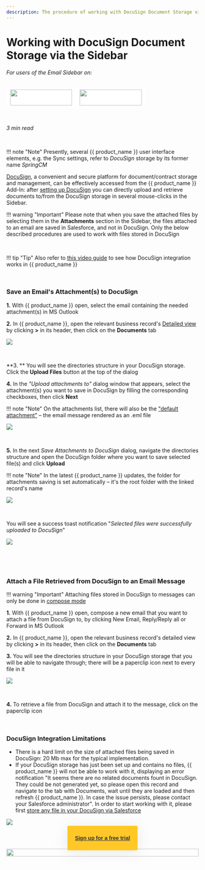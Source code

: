 ```yaml
---
description: The procedure of working with DocuSign Document Storage via the RG Email Sidebar
---
```

# Working with DocuSign Document Storage via the Sidebar  
  

<i>For users of the Email Sidebar on:</i><br><br>
<div class="container" style="display: inline-block; height: 42px; width: 162px; padding: 5px 10px; background-color: #fff;"><img src="https://revenuegrid.com/revenue-inbox/wp-content/uploads/Exchange1.svg" style="height: 100%; object-fit: contain; vertical-align: middle;"></div><div class="container" style="display: inline-block; height: 42px; width: 163px; padding: 5px 10px; background-color: #fff;"><img src="https://revenuegrid.com/revenue-inbox/wp-content/uploads/Office365.svg" style="height: 100%; object-fit: contain; vertical-align: middle;"></div>

&nbsp;

*3 min read*  

<!-- ShareThis BEGIN --> 
<div class="addthis_inline_share_toolbox"></div>
<!-- End ShareThis --> 

&nbsp;

!!! note "Note"
    Presently, several {{ product_name }} user interface elements, e.g. the Sync settings, refer to *DocuSign* storage by its former name *SpringCM*

[DocuSign](http://www.springcm.com/products/document-management), a convenient and secure platform for document/contract storage and management, can be effectively accessed from the {{ product_name }} Add-In: after [setting up DocuSign](../Enabling-DocuSign-Integration-in-the-Sidebar/) you can directly upload and retrieve documents to/from the DocuSign storage in several mouse-clicks in the Sidebar.

!!! warning "Important"
    Please note that when you save the attached files by selecting them in the **Attachments** section in the Sidebar, the files attached to an email are saved in Salesforce, and not in DocuSign. Only the below described procedures are used to work with files stored in DocuSign

&nbsp;

!!! tip "Tip"
    Also refer to [this video guide](https://vimeo.com/266275462) to see how DocuSign integration works in {{ product_name }}

&nbsp;

### Save an Email's Attachment(s) to DocuSign

**1\.** With {{ product_name }} open, select the email containing the needed attachment(s) in MS Outlook

**2\.** In {{ product_name }}, open the relevant business record's [Detailed view](../All-User-Actions-in-Add-In-Sidebar/#5_improved_records_browsing_and_updating) by clicking **>** in its header, then click on the **Documents** tab

![](../assets/images/Using-SmartCloud-Connect/How-To-s/How-to-Store-and-Retrieve-File-Attachments-from-SpringCM/3.png)

&nbsp;

**3\. ** You will see the directories structure in your DocuSign storage. Click the **Upload Files** button at the top of the dialog

**4\.** In the _"Upload attachments to"_ dialog window that appears, select the attachment(s) you want to save in DocuSign by filling the corresponding checkboxes, then click **Next**

!!! note "Note"
    On the attachments list, there will also be the ["default attachment"](../Attachments-Handling-(Basic)/#the_default_attachment_eml_copy_of_an_email) – the email message rendered as an .eml file

   ![](../assets/images/Using-SmartCloud-Connect/How-To-s/How-to-Store-and-Retrieve-File-Attachments-from-SpringCM/5.png)

&nbsp;

**5\.** In the next *Save Attachments to DocuSign* dialog, navigate the directories structure and open the DocuSign folder where you want to save selected file(s) and click **Upload**

!!! note "Note"
    In the latest {{ product_name }} updates, the folder for attachments saving is set automatically – it's the root folder with the linked record's name

![](../assets/images/Using-SmartCloud-Connect/How-To-s/How-to-Store-and-Retrieve-File-Attachments-from-SpringCM/6.png)

&nbsp;



You will see a success toast notification "*Selected files were successfully uploaded to DocuSign*"

![](../assets/images/Using-SmartCloud-Connect/How-To-s/How-to-Store-and-Retrieve-File-Attachments-from-SpringCM/7.png)

&nbsp;

&nbsp;

### Attach a File Retrieved from DocuSign to an Email Message

!!! warning "Important"
    Attaching files stored in DocuSign to messages can only be done in [compose mode](../Saving-Emails-in-Salesforce-2.-Ways-to-Save-an-Email-(Adaptive-view)/)

**1\.** With {{ product_name }} open, compose a new email that you want to attach a file from DocuSign to, by clicking New Email, Reply/Reply all or Forward in MS Outlook 

**2\.** In {{ product_name }}, open the relevant business record's detailed view by clicking **>** in its header, then click on the **Documents** tab

**3\.** You will see the directories structure in your DocuSign storage that you will be able to navigate through; there will be a paperclip icon next to every file in it

   ![](../assets/images/Using-SmartCloud-Connect/How-To-s/How-to-Store-and-Retrieve-File-Attachments-from-SpringCM/4.png)

&nbsp;

**4\.** To retrieve a file from DocuSign and attach it to the message, click on the paperclip icon

&nbsp;

### DocuSign Integration Limitations

- There is a hard limit on the size of attached files being saved in DocuSign: 20 Mb max for the typical implementation.
- If your DocuSign storage has just been set up and contains no files, {{ product_name }} will not be able to work with it, displaying an error notification "It seems there are no related documents fount in DocuSign. They could be not generated yet, so please open this record and navigate to the tab with Documents, wait until they are loaded and then refresh {{ product_name }}. In case the issue persists, please contact your Salesforce administrator". In order to start working with it, please first [store any file in your DocuSign via Salesforce](https://www.springcm.com/video-tour-springcm-for-salesforce)

![](../assets/images/Using-SmartCloud-Connect/How-To-s/How-to-Store-and-Retrieve-File-Attachments-from-SpringCM/error.png)



&#160;
 &#160;


<style>
  .banners {
    text-align: center;
    display: flex;
    flex-direction: column;
    align-items: center;
  }

  .banners a.button {
      background-color: #FFC827;
      color: #2F3341;
      box-shadow: 0 5px 35px rgba(146, 146, 146, 0.2);
      padding: 20px;
      font-family: Graphic, arial;
      font-weight: 600;
      line-height: 24px;
      margin-top: -80px;
      border-radius: 3px;
      cursor: pointer;
      transition: .1s;
  }

  .banners a.button:hover {
    transform: scale(1.05);
  }

  .banners a.button a:hover,
  .banners a.button a:visited {
      color: #2F3341;
  }

  .banner-3 a.button {
    margin-left: 45%;
  }
</style>

<br>
<div class="banners banner-1">
  <img src="../../assets/images/banners/banner-1.svg" style="width: 100%; height: 100%;">
  <a class="button" href="https://revenuegrid.com/sign-up/?utm_source=kb_rg&utm_medium=referral&utm_campaign=eac&utm_content=banner" target="_blank">Sign up for a free trial</a>
</div>